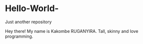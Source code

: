 # Hello-World-
Just another repository

Hey there! My name is Kakombe RUGANYIRA. Tall, skinny and love programming.

